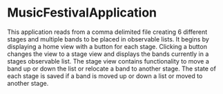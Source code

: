 # MusicFestivalApplication
This application reads from a comma delimited file creating 6 different stages and multiple bands to be placed in observable lists. It begins by displaying a home view with a button for each stage. Clicking a button changes the view to a stage view and displays the bands currently in a stages observable list. The stage view contains functionality to move a band up or down the list or relocate a band to another stage. The state of each stage is saved if a band is moved up or down a list or moved to another stage.
